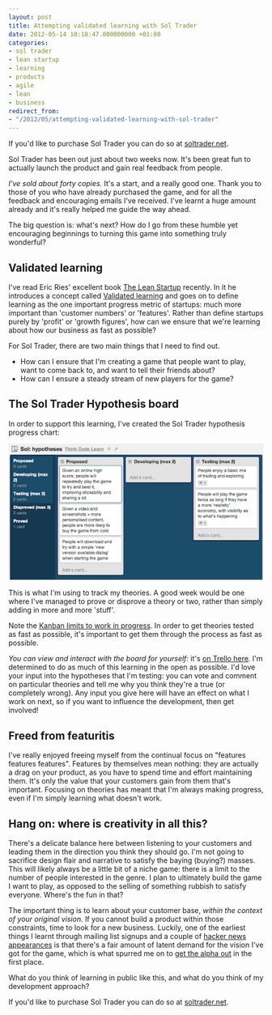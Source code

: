 ```yaml
---
layout: post
title: Attempting validated learning with Sol Trader
date: 2012-05-14 10:18:47.000000000 +01:00
categories:
- sol trader
- lean startup
- learning
- products
- agile
- lean
- business
redirect_from:
- "/2012/05/attempting-validated-learning-with-sol-trader"
---
```

<div class='alert alert-info'>
  If you'd like to purchase Sol Trader you can do so at <a href='http://soltrader.net'>soltrader.net</a>.
</div>

Sol Trader has been out just about two weeks now. It's been great fun to actually launch the product and gain real feedback from people.

*I've sold about forty copies.* It's a start, and a really good one. Thank you to those of you who have already purchased the game, and for all the feedback and encouraging emails I've received. I've learnt a huge amount already and it's really helped me guide the way ahead.

The big question is: what's next? How do I go from these humble yet encouraging beginnings to turning this game into something truly wonderful?

## Validated learning

I've read Eric Ries' excellent book [The Lean Startup](http://lean.st/) recently. In it he introduces a concept called [Validated learning](http://lean.st/principles/validated-learning) and goes on to define learning as the one important progress metric of startups: much more important than 'customer numbers' or 'features'. Rather than define startups purely by 'profit' or 'growth figures', how can we ensure that we're learning about how our business as fast as possible?

For Sol Trader, there are two main things that I need to find out.

* How can I ensure that I'm creating a game that people want to play, want to come back to, and want to tell their friends about?
* How can I ensure a steady stream of new players for the game?

## The Sol Trader Hypothesis board

In order to support this learning, I've created the Sol Trader hypothesis progress chart:

![Sol Trader hypotheses chart](/assets/img/sol-trader-hypotheses-chart.png)

This is what I'm using to track my theories. A good week would be one where I've managed to prove or disprove a theory or two, rather than simply adding in more and more 'stuff'.

Note the [Kanban limits to work in progress](http://leanca.mp/2011/12/better-learning-through-velocity-how-to-use-kanban-to-learn-better/). In order to get theories tested as fast as possible, it's important to get them through the process as fast as possible.

*You can view and interact with the board for yourself:* it's [on Trello here](https://trello.com/board/sol-hypotheses/4fb0cbe79c2ff2de54036903). I'm determined to do as much of this learning in the open as possible. I'd love your input into the hypotheses that I'm testing: you can vote and comment on particular theories and tell me why you think they're a true (or completely wrong). Any input you give here will have an effect on what I work on next, so if you want to influence the development, then get involved!

## Freed from featuritis

I've really enjoyed freeing myself from the continual focus on "features features features". Features by themselves mean nothing: they are actually a drag on your product, as you have to spend time and effort maintaining them. It's only the value that your customers gain from them that's important. Focusing on theories has meant that I'm always making progress, even if I'm simply learning what doesn't work.

## Hang on: where is creativity in all this?

There's a delicate balance here between listening to your customers and leading them in the direction you think they should go. I'm not going to sacrifice design flair and narrative to satisfy the baying (buying?) masses. This will likely always be a little bit of a niche game: there is a limit to the number of people interested in the genre. I plan to ultimately build the game I want to play, as opposed to the selling of something rubbish to satisfy everyone. Where's the fun in that?

The important thing is to learn about your customer base, *within the context of your original vision.* If you cannot build a product within those constraints, time to look for a new business. Luckily, one of the earliest things I learnt through mailing list signups and a couple of [hacker news](/2012/01/why-i-switched-from-ruby-back-to-c-plus-plus/) [appearances](/2012/01/switching-sol-trader-from-ruby-to-c-plus-plus-one-week-on/) is that there's a fair amount of latent demand for the vision I've got for the game, which is what spurred me on to [get the alpha out](/2012/05/sol-trader-now-in-alpha) in the first place.

What do you think of learning in public like this, and what do you think of my development approach?

<div class='alert alert-info'>
  If you'd like to purchase Sol Trader you can do so at <a href='http://soltrader.net'>soltrader.net</a>.
</div>

